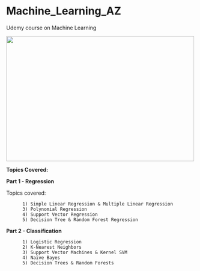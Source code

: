 # Machine_Learning_AZ
Udemy course on Machine Learning
  
<img src = 'https://s3.ap-south-1.amazonaws.com/techleer/207.jpg' lt="Trulli" width="500" height="333"> 

**Topics Covered:**


**Part 1 - Regression**

Topics covered:

          1) Simple Linear Regression & Multiple Linear Regression
          3) Polynomial Regression
          4) Support Vector Regression
          5) Decision Tree & Random Forest Regression

**Part 2 - Classification**
          
          1) Logistic Regression
          2) K-Nearest Neighbors
          3) Support Vector Machines & Kernel SVM
          4) Naive Bayes
          5) Decision Trees & Random Forests
          
